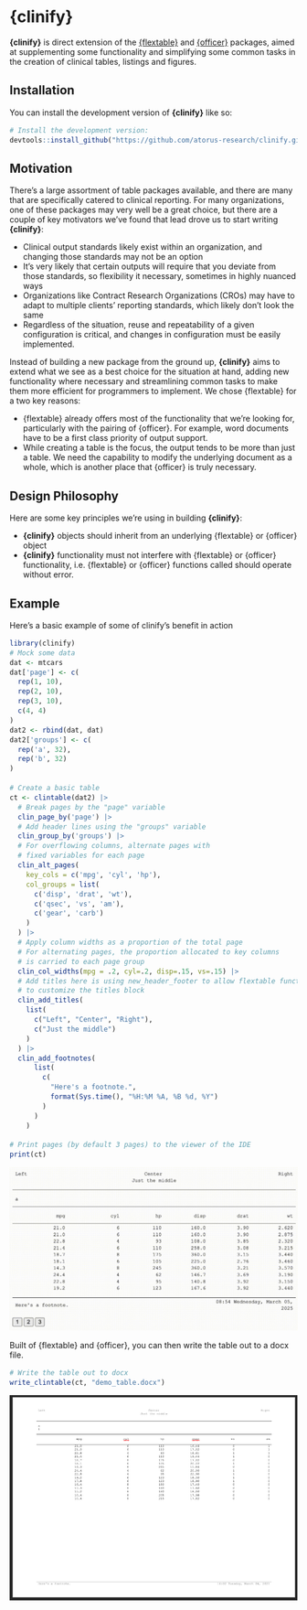 
<!-- README.md is generated from README.Rmd. Please edit that file -->

# **{clinify}**

<!-- badges: start -->
<!-- badges: end -->

**{clinify}** is direct extension of the
[{flextable}](https://davidgohel.github.io/flextable/) and
[{officer}](https://davidgohel.github.io/officer/) packages, aimed at
supplementing some functionality and simplifying some common tasks in
the creation of clinical tables, listings and figures.

## Installation

You can install the development version of **{clinify}** like so:

``` r
# Install the development version:
devtools::install_github("https://github.com/atorus-research/clinify.git", ref="development")
```

## Motivation

There’s a large assortment of table packages available, and there are
many that are specifically catered to clinical reporting. For many
organizations, one of these packages may very well be a great choice,
but there are a couple of key motivators we’ve found that lead drove us
to start writing **{clinify}**:

- Clinical output standards likely exist within an organization, and
  changing those standards may not be an option
- It’s very likely that certain outputs will require that you deviate
  from those standards, so flexibility it necessary, sometimes in highly
  nuanced ways
- Organizations like Contract Research Organizations (CROs) may have to
  adapt to multiple clients’ reporting standards, which likely don’t
  look the same
- Regardless of the situation, reuse and repeatability of a given
  configuration is critical, and changes in configuration must be easily
  implemented.

Instead of building a new package from the ground up, **{clinify}** aims
to extend what we see as a best choice for the situation at hand, adding
new functionality where necessary and streamlining common tasks to make
them more efficient for programmers to implement. We chose {flextable}
for a two key reasons:

- {flextable} already offers most of the functionality that we’re
  looking for, particularly with the pairing of {officer}. For example,
  word documents have to be a first class priority of output support.
- While creating a table is the focus, the output tends to be more than
  just a table. We need the capability to modify the underlying document
  as a whole, which is another place that {officer} is truly necessary.

## Design Philosophy

Here are some key principles we’re using in building **{clinify}**:

- **{clinify}** objects should inherit from an underlying {flextable} or
  {officer} object
- **{clinify}** functionality must not interfere with {flextable} or
  {officer} functionality, i.e. {flextable} or {officer} functions
  called should operate without error.

## Example

Here’s a basic example of some of clinify’s benefit in action

``` r
library(clinify)
# Mock some data
dat <- mtcars
dat['page'] <- c(
  rep(1, 10),
  rep(2, 10),
  rep(3, 10),
  c(4, 4)
)
dat2 <- rbind(dat, dat)
dat2['groups'] <- c(
  rep('a', 32),
  rep('b', 32)
)

# Create a basic table
ct <- clintable(dat2) |> 
  # Break pages by the "page" variable
  clin_page_by('page') |> 
  # Add header lines using the "groups" variable
  clin_group_by('groups') |> 
  # For overflowing columns, alternate pages with 
  # fixed variables for each page
  clin_alt_pages(
    key_cols = c('mpg', 'cyl', 'hp'),
    col_groups = list(
      c('disp', 'drat', 'wt'),
      c('qsec', 'vs', 'am'),
      c('gear', 'carb')
    ) 
  ) |> 
  # Apply column widths as a proportion of the total page
  # For alternating pages, the proportion allocated to key columns
  # is carried to each page group
  clin_col_widths(mpg = .2, cyl=.2, disp=.15, vs=.15) |>
  # Add titles here is using new_header_footer to allow flextable functions
  # to customize the titles block
  clin_add_titles(
    list(
      c("Left", "Center", "Right"),
      c("Just the middle")
    )
  ) |> 
  clin_add_footnotes(
      list(
        c(
          "Here's a footnote.", 
          format(Sys.time(), "%H:%M %A, %B %d, %Y")
        )
      )
    )  

# Print pages (by default 3 pages) to the viewer of the IDE
print(ct)
```

<p align="center">
<img src="man/figures/print.gif" width="800px">
</p>

Built of {flextable} and {officer}, you can then write the table out to
a docx file.

``` r
# Write the table out to docx
write_clintable(ct, "demo_table.docx")
```

<p align="center">
<img src="vignettes/table.png" width="800px">
</p>
